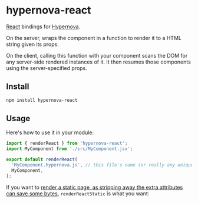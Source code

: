 # hypernova-react

[React](https://github.com/facebook/react) bindings for [Hypernova](https://github.com/airbnb/hypernova).

On the server, wraps the component in a function to render it to a HTML string given its props.

On the client, calling this function with your component scans the DOM for any server-side rendered instances of it. It then resumes those components using the server-specified props.

## Install

```sh
npm install hypernova-react
```

## Usage

Here's how to use it in your module:

```js
import { renderReact } from 'hypernova-react';
import MyComponent from './src/MyComponent.jsx';

export default renderReact(
  'MyComponent.hypernova.js', // this file's name (or really any unique name)
  MyComponent,
);
```

If you want to [render a static page, 
as stripping away the extra attributes can save some bytes](https://reactjs.org/docs/react-dom-server.html#rendertostaticmarkup), `renderReactStatic` is what you want:
